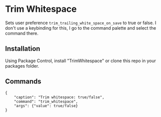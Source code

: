 Trim Whitespace
=========

Sets user preference `trim_trailing_white_space_on_save` to true or false. I
don't use a keybinding for this, I go to the command palette and select the
command there.

Installation
------------

Using Package Control, install "TrimWhitespace" or clone this repo in your packages folder.

Commands
--------

    {
        "caption": "Trim whitespace: true/false",
        "command": "trim_whitespace",
        "args": {"value": true/false}
    }
